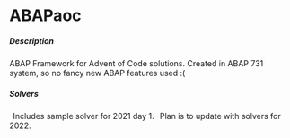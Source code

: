 # ABAPaoc
##### Description
ABAP Framework for Advent of Code solutions.
Created in ABAP 731 system, so no fancy new ABAP features used :(

##### Solvers
-Includes sample solver for 2021 day 1.
-Plan is to update with solvers for 2022.
